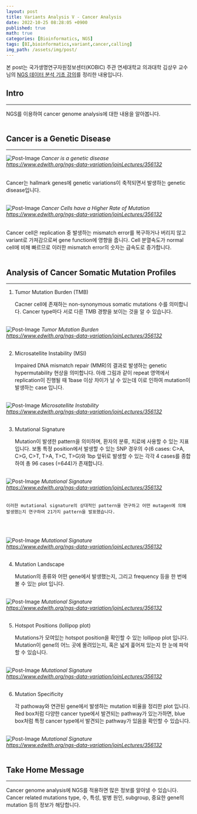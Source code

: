 ```yaml
---
layout: post
title: Variants Analysis V - Cancer Analysis
date: 2022-10-25 08:28:05 +0900
published: true
math: true
categories: [Bioinformatics, NGS]
tags: [BI,bioinformatics,variant,cancer,calling]
img_path: /assets/img/post/
---
```


본 post는 국가생명연구자원정보센터(KOBIC) 주관 연세대학교 의과대학 김상우 교수님의 [NGS 데이터 분석 기초 강의](https://www.edwith.org/ngs-data-variation/joinLectures/356132, "NGS 데이터 분석 기초 강의")를 정리한 내용입니다.


## Intro
***

NGS를 이용하여 cancer genome analysis에 대한 내용을 알아봅니다.
<br><br>


## Cancer is a Genetic Disease
***

![Post-Image](Variants-cancer1.png)
_Cancer is a genetic disease<br>
https://www.edwith.org/ngs-data-variation/joinLectures/356132_
<br><br>


Cancer는 hallmark genes에 genetic variations이 축적되면서 발생하는 genetic disease입니다.
<br><br>


![Post-Image](Variants-cancer2.png)
_Cancer Cells have a Higher Rate of Mutation<br>
https://www.edwith.org/ngs-data-variation/joinLectures/356132_
<br><br>


Cancer cell은 replication 중 발생하는 mismatch error를 복구하거나 버리지 않고 variant로 가져감으로써 gene function에 영향을 줍니다. Cell 분열속도가 normal cell에 비해 빠르므로 이러한 mismatch error의 숫자는 급속도로 증가합니다.
<br><br>


## Analysis of Cancer Somatic Mutation Profiles
***
1. Tumor Mutation Burden (TMB)
    
    Cacner cell에 존재하는 non-synonymous somatic mutations 수를 의미합니다. Cancer type마다 서로 다른 TMB 경향을 보이는 것을 알 수 있습니다.
<br><br>
    

![Post-Image](Variants-cancer3.png)
_Tumor Mutation Burden<br>
https://www.edwith.org/ngs-data-variation/joinLectures/356132_
<br><br>


2. Microsatellite Instability (MSI)

    Impaired DNA mismatch repair (MMR)의 결과로 발생하는 genetic hypermutability 현상을 의미합니다. 아래 그림과 같이 repeat 영역에서 replication이 진행될 때 1base 이상 차이가 날 수 있는데 이로 인하여 mutation이 발생하는 case 입니다.
<br><br>


![Post-Image](Variants-cancer4.png)
_Microsatellite Instability<br>
https://www.edwith.org/ngs-data-variation/joinLectures/356132_
<br><br>


3. Mutational Signature

    Mutation이 발생한 pattern을 의미하며, 환자의 분류, 치료에 사용할 수 있는 지표입니다. 보통 특정 position에서 발생할 수 있는 SNP 경우의 수(6 cases: C>A, C>G, C>T, T>A, T>C, T>G)와 1bp 앞뒤로 발생할 수 있는 각각 4 cases를 종합하여 총 96 cases (=6*4*4)가 존재합니다.
<br><br>


![Post-Image](Variants-cancer5.png)
_Mutational Signature<br>
https://www.edwith.org/ngs-data-variation/joinLectures/356132_
<br><br>


    이러한 mutational signature의 상대적인 pattern을 연구하고 어떤 mutagen에 의해 발생했는지 연구하여 21가지 pattern을 발표했습니다.
<br><br>


![Post-Image](Variants-cancer6.png)
_Mutational Signature<br>
https://www.edwith.org/ngs-data-variation/joinLectures/356132_
<br><br>


4. Mutation Landscape

    Mutation의 종류와 어떤 gene에서 발생했는지, 그리고 frequency 등을 한 번에 볼 수 있는 plot 입니다.
<br><br>


![Post-Image](Variants-cancer7.png)
_Mutational Signature<br>
https://www.edwith.org/ngs-data-variation/joinLectures/356132_
<br><br>


5. Hotspot Positions (lollipop plot)

    Mutations가 모여있는 hotspot position을 확인할 수 있는 lollipop plot 입니다. Mutation이 gene의 어느 곳에 몰려있는지, 혹은 넓게 흝어져 있는지 한 눈에 파악할 수 있습니다.
<br><br>


![Post-Image](Variants-cancer8.png)
_Mutational Signature<br>
https://www.edwith.org/ngs-data-variation/joinLectures/356132_
<br><br>


6. Mutation Specificity

    각 pathoway와 연관된 gene에서 발생하는 mutation 비율을 정리한 plot 입니다. Red box처럼 다양한 cancer type에서 발견되는 pathway가 있는가하면, blue box처럼 특정 cancer type에서 발견되는 pathway가 있음을 확인할 수 있습니다.
<br><br>


![Post-Image](Variants-cancer9.png)
_Mutational Signature<br>
https://www.edwith.org/ngs-data-variation/joinLectures/356132_
<br><br>


## Take Home Message
***

Cancer genome analysis에 NGS를 적용하면 많은 정보를 알아낼 수 있습니다. Cancer related mutations type, 수, 특성, 발병 원인, subgroup, 중요한 gene의 mutation 등의 정보가 해당합니다. 